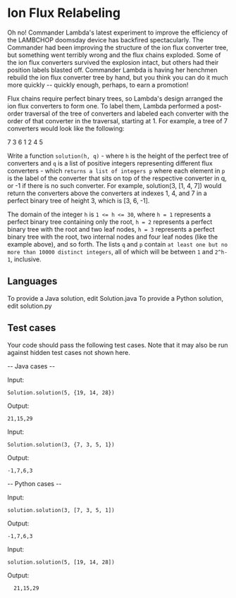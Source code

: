 # Ion Flux Relabeling

Oh no! Commander Lambda's latest experiment to improve the efficiency of the LAMBCHOP doomsday device has backfired spectacularly. The Commander had been improving the structure of the ion flux converter tree, but something went terribly wrong and the flux chains exploded. Some of the ion flux converters survived the explosion intact, but others had their position labels blasted off. Commander Lambda is having her henchmen rebuild the ion flux converter tree by hand, but you think you can do it much more quickly -- quickly enough, perhaps, to earn a promotion!

Flux chains require perfect binary trees, so Lambda's design arranged the ion flux converters to form one. To label them, Lambda performed a post-order traversal of the tree of converters and labeled each converter with the order of that converter in the traversal, starting at 1. For example, a tree of 7 converters would look like the following:

   7
 3   6
1 2 4 5

Write a function `solution(h, q)` - where `h` is the height of the perfect tree of converters and `q` is a list of positive integers representing different flux converters - which `returns a list of integers p` where each element in `p` is the label of the converter that sits on top of the respective converter in q, or -1 if there is no such converter.  For example, solution(3, [1, 4, 7]) would return the converters above the converters at indexes 1, 4, and 7 in a perfect binary tree of height 3, which is [3, 6, -1].

The domain of the integer `h` is `1 <= h <= 30`, where `h = 1` represents a perfect binary tree containing only the root, `h = 2` represents a perfect binary tree with the root and two leaf nodes, `h = 3` represents a perfect binary tree with the root, two internal nodes and four leaf nodes (like the example above), and so forth.  The lists `q` and `p` contain `at least one but no more than 10000 distinct integers`, all of which will be between `1` and `2^h-1`, inclusive.

## Languages 

To provide a Java solution, edit Solution.java
To provide a Python solution, edit solution.py


## Test cases

Your code should pass the following test cases.
Note that it may also be run against hidden test cases not shown here.

-- Java cases --

Input:

    Solution.solution(5, {19, 14, 28})

Output:

    21,15,29

Input:

    Solution.solution(3, {7, 3, 5, 1})

Output:

    -1,7,6,3

-- Python cases --

Input:

    solution.solution(3, [7, 3, 5, 1])

Output:

    -1,7,6,3

Input:

    solution.solution(5, [19, 14, 28])

Output:

      21,15,29
